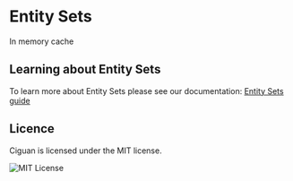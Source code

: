 ﻿# Entity Sets

In memory cache

## Learning about Entity Sets

To learn more about Entity Sets please see our documentation: [Entity Sets guide](doc/entity-sets.pdf)

## Licence

Ciguan is licensed under the MIT license.

![MIT License](https://img.shields.io/badge/license-MIT-blue.svg)
